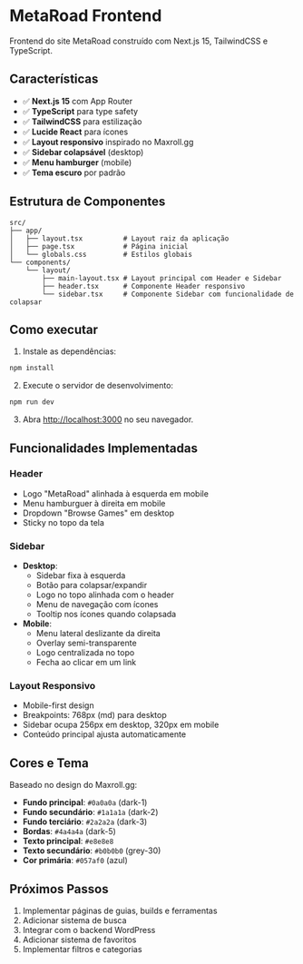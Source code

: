 # MetaRoad Frontend

Frontend do site MetaRoad construído com Next.js 15, TailwindCSS e TypeScript.

## Características

- ✅ **Next.js 15** com App Router
- ✅ **TypeScript** para type safety
- ✅ **TailwindCSS** para estilização
- ✅ **Lucide React** para ícones
- ✅ **Layout responsivo** inspirado no Maxroll.gg
- ✅ **Sidebar colapsável** (desktop)
- ✅ **Menu hamburger** (mobile)
- ✅ **Tema escuro** por padrão

## Estrutura de Componentes

```
src/
├── app/
│   ├── layout.tsx          # Layout raiz da aplicação
│   ├── page.tsx            # Página inicial
│   └── globals.css         # Estilos globais
└── components/
    └── layout/
        ├── main-layout.tsx # Layout principal com Header e Sidebar
        ├── header.tsx      # Componente Header responsivo
        └── sidebar.tsx     # Componente Sidebar com funcionalidade de colapsar
```

## Como executar

1. Instale as dependências:

```bash
npm install
```

2. Execute o servidor de desenvolvimento:

```bash
npm run dev
```

3. Abra [http://localhost:3000](http://localhost:3000) no seu navegador.

## Funcionalidades Implementadas

### Header

- Logo "MetaRoad" alinhada à esquerda em mobile
- Menu hamburguer à direita em mobile
- Dropdown "Browse Games" em desktop
- Sticky no topo da tela

### Sidebar

- **Desktop**:
  - Sidebar fixa à esquerda
  - Botão para colapsar/expandir
  - Logo no topo alinhada com o header
  - Menu de navegação com ícones
  - Tooltip nos ícones quando colapsada
- **Mobile**:
  - Menu lateral deslizante da direita
  - Overlay semi-transparente
  - Logo centralizada no topo
  - Fecha ao clicar em um link

### Layout Responsivo

- Mobile-first design
- Breakpoints: 768px (md) para desktop
- Sidebar ocupa 256px em desktop, 320px em mobile
- Conteúdo principal ajusta automaticamente

## Cores e Tema

Baseado no design do Maxroll.gg:

- **Fundo principal**: `#0a0a0a` (dark-1)
- **Fundo secundário**: `#1a1a1a` (dark-2)
- **Fundo terciário**: `#2a2a2a` (dark-3)
- **Bordas**: `#4a4a4a` (dark-5)
- **Texto principal**: `#e8e8e8`
- **Texto secundário**: `#b0b0b0` (grey-30)
- **Cor primária**: `#057af0` (azul)

## Próximos Passos

1. Implementar páginas de guias, builds e ferramentas
2. Adicionar sistema de busca
3. Integrar com o backend WordPress
4. Adicionar sistema de favoritos
5. Implementar filtros e categorias
